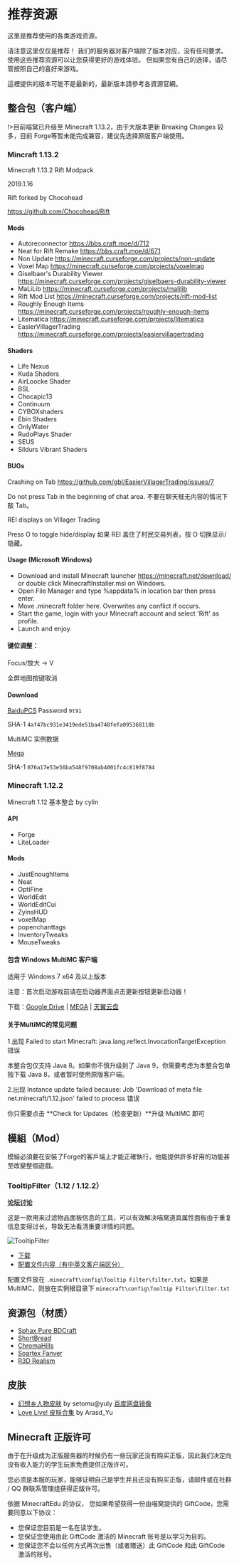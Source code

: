 # 推荐资源

这里是推荐使用的各类游戏资源。

请注意这里仅仅是推荐！
我们的服务器对客户端除了版本对应，没有任何要求。
使用这些推荐资源可以让您获得更好的游戏体验。
但如果您有自己的选择，请尽管按照自己的喜好来游戏。

這裡提供的版本可能不是最新的，最新版本請參考各資源官網。

## 整合包（客户端）

!>目前喵窝已升级至 Minecraft 1.13.2，由于大版本更新 Breaking Changes 较多，目前 Forge等暂未能完成兼容，建议先选择原版客户端使用。

### Mincraft 1.13.2

Minecraft 1.13.2 Rift Modpack

2019.1.16

Rift forked by Chocohead

https://github.com/Chocohead/Rift

#### Mods

* Autoreconnector https://bbs.craft.moe/d/712
* Neat for Rift Remake https://bbs.craft.moe/d/671
* Non Update https://minecraft.curseforge.com/projects/non-update
* Voxel Map https://minecraft.curseforge.com/projects/voxelmap
* Giselbaer's Durability Viewer https://minecraft.curseforge.com/projects/giselbaers-durability-viewer
* MaLiLib https://minecraft.curseforge.com/projects/malilib
* Rift Mod List https://minecraft.curseforge.com/projects/rift-mod-list
* Roughly Enough Items https://minecraft.curseforge.com/projects/roughly-enough-items
* Litematica https://minecraft.curseforge.com/projects/litematica
* EasierVillagerTrading https://minecraft.curseforge.com/projects/easiervillagertrading

#### Shaders

* Life Nexus
* Kuda Shaders
* AirLoocke Shader
* BSL
* Chocapic13
* Continuum
* CYBOXshaders
* Ebin Shaders
* OnlyWater
* RudoPlays Shader
* SEUS
* Sildurs Vibrant Shaders

#### BUGs

Crashing on Tab https://github.com/gbl/EasierVillagerTrading/issues/7

Do not press Tab in the beginning of chat area. 不要在聊天框无内容的情况下敲 Tab。

REI displays on Villager Trading

Press O to toggle hide/display 如果 REI 盖住了村民交易列表，按 O 切换显示/隐藏。

#### Usage (Microsoft Windows)

* Download and install Minecraft launcher https://minecraft.net/download/ or double click MinecraftInstaller.msi on Windows.
* Open File Manager and type %appdata% in location bar then press enter.
* Move .minecraft folder here. Overwrites any conflict if occurs.
* Start the game, login with your Minecraft account and select 'Rift' as profile.
* Launch and enjoy.

#### 键位调整：

Focus/放大 -> V

全屏地图按键取消

#### Download

[BaiduPCS](https://pan.baidu.com/share/init?surl=osq00jFnj9xY58MLLtHlkg) Password `9t91`

SHA-1 `4af47bc931e3419ede51ba4748fefa095368118b`

MultiMC 实例数据

[Mega](https://mega.nz/#!gF5AFYgT!_yL8TCMfSlzsyNGq8U_w9CaByUMsKVMBXxWcsEPbIOo)

SHA-1 `076a17e53e56ba548f9708ab4001fc4c819f8784`

### Minecraft 1.12.2

Minecraft 1.12 基本整合 by cylin
#### API
* Forge
* LiteLoader
#### Mods
* JustEnoughItems
* Neat
* OptiFine
* WorldEdit
* WorldEditCui
* ZyinsHUD
* voxelMap
* popenchanttags
* InventoryTweaks
* MouseTweaks

#### 包含 Windows MultiMC 客户端

适用于 Windows 7 x64 及以上版本

注意：首次启动游戏前请在启动器界面点击更新按钮更新启动器！

下载：[Google Drive](https://drive.google.com/file/d/0B3NeH2NioYWfQ3BLQ3ZJUGtoN2c/view) | [MEGA](https://mega.nz/#!upVnjCKJ!rS9kmlAc2IC8-fZ_15uXJas3xe-b-jGIiVDErnv5WDQ) | [天翼云盘](https://cloud.189.cn/t/7zaiuq2umQRb)

#### **关于MultiMC的常见问题**

1.出现 Failed to start Minecraft: java.lang.reflect.InvocationTargetException 错误

本整合包仅支持 Java 8。如果你不慎升级到了 Java 9，你需要考虑为本整合包单独下载 Java 8，或者暂时使用原版客户端。

2.出现 Instance update failed because: Job 'Download of meta file net.minecraft/1.12.json' failed to process 错误

你只需要点击  **Check for Updates（检查更新）**升级 MultiMC 即可

## **模組（Mod）**

模組必須要在安裝了Forge的客戶端上才能正確執行，他能提供許多好用的功能甚至改變整個遊戲。


### **TooltipFilter**（1.12 / 1.12.2）

**[论坛讨论](https://bbs.nyaa.cat/d/960)**

这是一款用来过滤物品面板信息的工具，可以有效解决喵窝道具属性面板由于重复信息变得过长，导致无法看清重要详情的问题。

![TooltipFilter](../assets/images/TooltipFilter.png)

-   [下载](https://github.com/Librazy/TooltipFilter/releases)
-   [配置文件内容（有中英文客户端区分）](https://github.com/Librazy/TooltipFilter/wiki/Some-good-filters)
    
配置文件放在  `.minecraft\config\Tooltip Filter\filter.txt`，如果是 MultiMC，则放在实例根目录下  `minecraft\config\Tooltip Filter\filter.txt`

## **资源包（材质）**

-   [Sphax Pure BDCraft](http://bdcraft.net/purebdcraft-minecraft)
-   [ShortBread](http://www.planetminecraft.com/texture_pack/shortbread--/)
-   [ChromaHills](http://www.chromahills.com/)
-   [Soartex Fanver](http://soartex.net/downloads/)
-   [R3D Realism](http://www.minecraftforum.net/topic/1182714-)

## **皮肤**

-   [幻想乡人物皮肤](https://mega.co.nz/#!IsF3iJgb!66hVp2Fi4nz4PwGlcrdc-KGV7SiTPQODGKQoKZVv4CA)  by setomu@yuly  [百度网盘镜像](http://pan.baidu.com/s/1mgyq8mW)
-   [Love Live! 皮肤合集](https://mega.co.nz/#!05EiDYBb!2ylnXGUJ7_vn8XmgjdNkb49PleXvpPy5DNLmoOqlTUs)  by Arasd_Yu
    

## **Minecraft 正版许可**

由于在升级成为正版服务器的时候仍有一些玩家还没有购买正版，因此我们决定向没有收入能力的学生玩家免费提供正版许可。

您必须是本服的玩家，能够证明自己是学生并且还没有购买正版，请邮件或在社群 / QQ 群联系管理组获得正版许可。

依据 MinecraftEdu 的协议， 您如果希望获得一份由喵窝提供的 GiftCode，您需要同意以下协议：

-   您保证您目前是一名在读学生。
-   您保证您使用由此 GiftCode 激活的 Minecraft 账号是以学习为目的。
-   您保证您不会以任何方式再次出售（或者赠送）此 GiftCode 和此 GiftCode 激活的账号。
